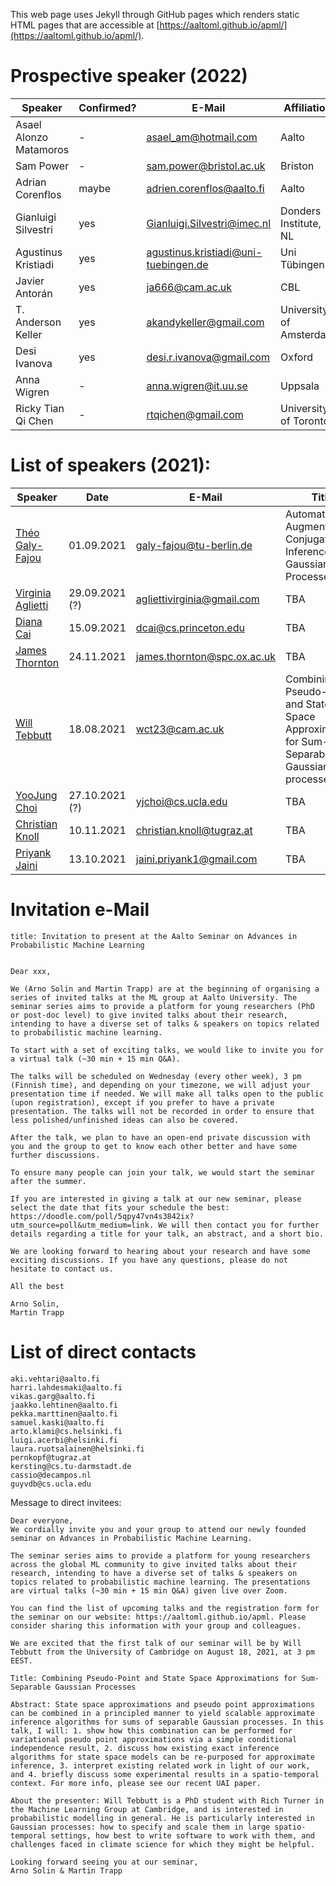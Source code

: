 This web page uses Jekyll through GitHub pages which renders static HTML pages that are accessible at [https://aaltoml.github.io/apml/](https://aaltoml.github.io/apml/).

# Prospective speaker (2022)

| Speaker | Confirmed? | E-Mail | Affiliation | Invited? |
| -------- | -------- | -------- | -------- | -------- |
| Asael Alonzo Matamoros | - | asael_am@hotmail.com | Aalto | contacted me |
| Sam Power | - | sam.power@bristol.ac.uk | Briston | - | 
| Adrian Corenflos | maybe | adrien.corenflos@aalto.fi | Aalto | contacted me |
| Gianluigi Silvestri | yes | Gianluigi.Silvestri@imec.nl | Donders Institute, NL | contacted us |
| Agustinus Kristiadi | yes | agustinus.kristiadi@uni-tuebingen.de | Uni Tübingen | yes |
| Javier Antorán | yes | ja666@cam.ac.uk | CBL | yes |
| T. Anderson Keller | yes | akandykeller@gmail.com | University of Amsterdam | yes |
| Desi Ivanova | yes | desi.r.ivanova@gmail.com | Oxford | yes |
| Anna Wigren | - | anna.wigren@it.uu.se | Uppsala | yes | 
| Ricky Tian Qi Chen | - | rtqichen@gmail.com | University of Toronto | yes |



# List of speakers (2021):

| Speaker | Date | E-Mail | Title | Contact |
| -------- | -------- | -------- | -------- | -------- |
| [Théo Galy-Fajou](https://theogf.github.io) | 01.09.2021 | galy-fajou@tu-berlin.de | Automated Augmentated Conjugate Inference for Gaussian Processes | Martin Trapp |
| [Virginia Aglietti](https://www.turing.ac.uk/people/researchers/virginia-aglietti) | 29.09.2021 (?) | agliettivirginia@gmail.com | TBA | Will Wilkinson |
| [Diana Cai](https://www.dianacai.com) | 15.09.2021 | dcai@cs.princeton.edu | TBA | Martin Trapp |
| [James Thornton](https://jtt94.github.io/) | 24.11.2021 | james.thornton@spc.ox.ac.uk | TBA | Adrien Corenflos |
| [Will Tebbutt](https://willtebbutt.github.io)  | 18.08.2021 | wct23@cam.ac.uk | Combining Pseudo-Point and State Space Approximations for Sum-Separable Gaussian processes | Martin Trapp |
| [YooJung Choi](http://web.cs.ucla.edu/~yjchoi/) | 27.10.2021 (?) | yjchoi@cs.ucla.edu | TBA | Martin Trapp |
| [Christian Knoll](https://www.spsc.tugraz.at/people/christian-knoll.html) | 10.11.2021 | christian.knoll@tugraz.at | TBA | Martin Trapp |
| [Priyank Jaini](https://priyankjaini.github.io) | 13.10.2021 | jaini.priyank1@gmail.com | TBA | Martin Trapp |




# Invitation e-Mail

```
title: Invitation to present at the Aalto Seminar on Advances in Probabilistic Machine Learning


Dear xxx,

We (Arno Solin and Martin Trapp) are at the beginning of organising a series of invited talks at the ML group at Aalto University. The seminar series aims to provide a platform for young researchers (PhD or post-doc level) to give invited talks about their research, intending to have a diverse set of talks & speakers on topics related to probabilistic machine learning. 

To start with a set of exciting talks, we would like to invite you for a virtual talk (~30 min + 15 min Q&A).

The talks will be scheduled on Wednesday (every other week), 3 pm (Finnish time), and depending on your timezone, we will adjust your presentation time if needed. We will make all talks open to the public (upon registration), except if you prefer to have a private presentation. The talks will not be recorded in order to ensure that less polished/unfinished ideas can also be covered.

After the talk, we plan to have an open-end private discussion with you and the group to get to know each other better and have some further discussions.

To ensure many people can join your talk, we would start the seminar after the summer. 

If you are interested in giving a talk at our new seminar, please select the date that fits your schedule the best: https://doodle.com/poll/5qpy47vn4s3842ix?utm_source=poll&utm_medium=link. We will then contact you for further details regarding a title for your talk, an abstract, and a short bio.

We are looking forward to hearing about your research and have some exciting discussions. If you have any questions, please do not hesitate to contact us.

All the best

Arno Solin,
Martin Trapp

```


# List of direct contacts

```
aki.vehtari@aalto.fi
harri.lahdesmaki@aalto.fi
vikas.garg@aalto.fi
jaakko.lehtinen@aalto.fi
pekka.marttinen@aalto.fi
samuel.kaski@aalto.fi
arto.klami@cs.helsinki.fi
luigi.acerbi@helsinki.fi
laura.ruotsalainen@helsinki.fi
pernkopf@tugraz.at
kersting@cs.tu-darmstadt.de
cassio@decampos.nl
guyvdb@cs.ucla.edu
```

Message to direct invitees:

```
Dear everyone,
We cordially invite you and your group to attend our newly founded seminar on Advances in Probabilistic Machine Learning.

The seminar series aims to provide a platform for young researchers across the global ML community to give invited talks about their research, intending to have a diverse set of talks & speakers on topics related to probabilistic machine learning. The presentations are virtual talks (~30 min + 15 min Q&A) given live over Zoom. 

You can find the list of upcoming talks and the registration form for the seminar on our website: https://aaltoml.github.io/apml. Please consider sharing this information with your group and colleagues.

We are excited that the first talk of our seminar will be by Will Tebbutt from the University of Cambridge on August 18, 2021, at 3 pm EEST.

Title: Combining Pseudo-Point and State Space Approximations for Sum-Separable Gaussian Processes

Abstract: State space approximations and pseudo point approximations can be combined in a principled manner to yield scalable approximate inference algorithms for sums of separable Gaussian processes. In this talk, I will: 1. show how this combination can be performed for variational pseudo point approximations via a simple conditional independence result, 2. discuss how existing exact inference algorithms for state space models can be re-purposed for approximate inference, 3. interpret existing related work in light of our work, and 4. briefly discuss some experimental results in a spatio-temporal context. For more info, please see our recent UAI paper.

About the presenter: Will Tebbutt is a PhD student with Rich Turner in the Machine Learning Group at Cambridge, and is interested in probabilistic modelling in general. He is particularly interested in Gaussian processes: how to specify and scale them in large spatio-temporal settings, how best to write software to work with them, and challenges faced in climate science for which they might be helpful.

Looking forward seeing you at our seminar,
Arno Solin & Martin Trapp
```
